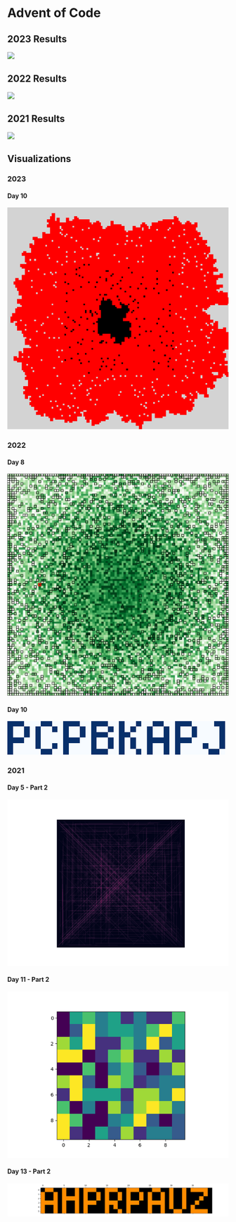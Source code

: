 # Advent of Code

## 2023 Results

![](https://img.shields.io/badge/stars%20⭐-21-yellow#23)

## 2022 Results

![](https://img.shields.io/badge/stars%20⭐-29-yellow#22)

## 2021 Results

![](https://img.shields.io/badge/stars%20⭐-30-yellow)

## Visualizations

### 2023

#### Day 10

![](/2023/10/loop.svg)

### 2022

#### Day 8

![](/2022/08/forest.svg)

#### Day 10

![](/2022/10/image.png)

### 2021

#### Day 5 - Part 2

![](https://github.com/flomero/AoC/blob/main/2021/5/img.png?raw=true)

#### Day 11 - Part 2

![](https://github.com/flomero/AoC/blob/main/2021/11/animation.gif?raw=true)

#### Day 13 - Part 2

![](https://github.com/flomero/AoC/blob/main/2021/13/img.png?raw=true)
